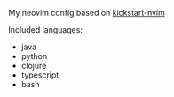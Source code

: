 My neovim config based on [kickstart-nvim](https://github.com/nvim-lua/kickstart.nvim)

Included languages:
* java
* python
* clojure
* typescript
* bash

